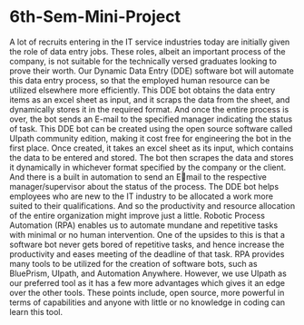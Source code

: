 # 6th-Sem-Mini-Project

A lot of recruits entering in the IT service industries today are initially given the role 
of data entry jobs. These roles, albeit an important process of the company, is not 
suitable for the technically versed graduates looking to prove their worth. Our Dynamic 
Data Entry (DDE) software bot will automate this data entry process, so that the 
employed human resource can be utilized elsewhere more efficiently. This DDE bot 
obtains the data entry items as an excel sheet as input, and it scraps the data from the 
sheet, and dynamically stores it in the required format. And once the entire process is 
over, the bot sends an E-mail to the specified manager indicating the status of task.
This DDE bot can be created using the open source software called UIpath 
community edition, making it cost free for engineering the bot in the first place. Once 
created, it takes an excel sheet as its input, which contains the data to be entered and 
stored. The bot then scrapes the data and stores it dynamically in whichever format 
specified by the company or the client. And there is a built in automation to send an Email to the respective manager/supervisor about the status of the process.
The DDE bot helps employees who are new to the IT industry to be allocated a 
work more suited to their qualifications. And so the productivity and resource 
allocation of the entire organization might improve just a little. Robotic Process 
Automation (RPA) enables us to automate mundane and repetitive tasks with minimal 
or no human intervention. One of the upsides to this is that a software bot never gets 
bored of repetitive tasks, and hence increase the productivity and eases meeting of the 
deadline of that task. RPA provides many tools to be utilized for the creation of 
software bots, such as BluePrism, UIpath, and Automation Anywhere. However, we 
use UIpath as our preferred tool as it has a few more advantages which gives it an edge 
over the other tools. These points include, open source, more powerful in terms of 
capabilities and anyone with little or no knowledge in coding can learn this tool.
